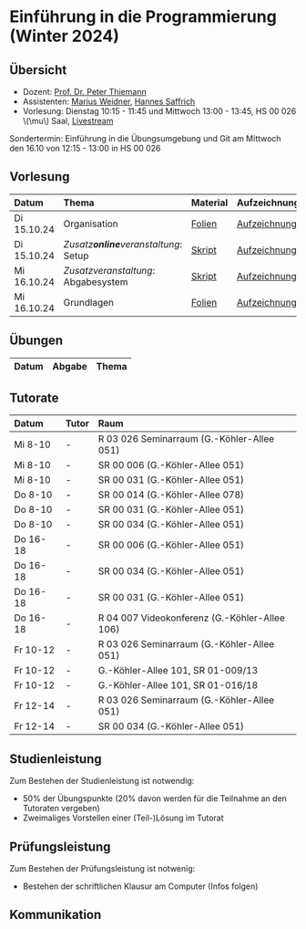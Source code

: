 # Einführung in die Programmierung (Winter 2024)

## Übersicht

- Dozent: [Prof. Dr. Peter Thiemann](/team/thiemann.md)
- Assistenten: [Marius Weidner](/team/weidner.md), [Hannes Saffrich](/team/saffrich.md)
- Vorlesung: Dienstag 10:15 - 11:45 und Mittwoch 13:00 - 13:45, HS 00 026 \\(\mu\\) Saal, [Livestream]() 

<div class="warning">
Sondertermin: Einführung in die Übungsumgebung und Git am Mittwoch den 16.10 von 12:15 - 13:00 in HS 00 026
</div>

## Vorlesung

| Datum | Thema | Material | Aufzeichnung 
|:-----|:-----|:-----|:-----|
| Di 15.10.24 | Organisation | [Folien][lecture00-slides] | [Aufzeichnung/Livestream][lecture00-recording] |
| Di 15.10.24 | _Zusatz**online**veranstaltung_: Setup | [Skript][lecture01-script1] | [Aufzeichnung][lecture01-recording1] |
| Mi 16.10.24 | _Zusatzveranstaltung_: Abgabesystem | [Skript][lecture01-script2] | [Aufzeichnung][lecture01-recording2] |
| Mi 16.10.24 | Grundlagen | [Folien][lecture01-slides] | [Aufzeichnung/Livestream][lecture01-recording] |

[lecture00-slides]: /teaching/24ws/eidp.htmll
[lecture00-recording]: https://youtube.com/live/-nFgzzCVJrY?feature=share
[lecture01-script1]: eidp/setup.html
[lecture01-script2]: eidp/abgabesystem.html
[lecture01-recording1]: https://www.youtube.com/watch?v=j3-4dp5xSKk
[lecture01-recording2]: /teaching/24ws/eidp.htmll
[lecture01-slides]: /teaching/24ws/eidp.htmll
[lecture01-recording]: /teaching/24ws/eidp.html


## Übungen

| Datum | Abgabe | Thema |
|:-----|:-----|:-----|

## Tutorate

| Datum | Tutor | Raum |
|:-----|:-----|:-----|
| Mi 8-10 | - | R 03 026 Seminarraum (G.-Köhler-Allee 051) |
| Mi 8-10 | - | SR 00 006 (G.-Köhler-Allee 051) |
| Mi 8-10 | - | SR 00 031 (G.-Köhler-Allee 051) |
| Do 8-10 | - | SR 00 014 (G.-Köhler-Allee 078) |
| Do 8-10 | - | SR 00 031 (G.-Köhler-Allee 051) |
| Do 8-10 | - | SR 00 034 (G.-Köhler-Allee 051) |
| Do 16-18 | - | SR 00 006 (G.-Köhler-Allee 051) |
| Do 16-18 | - | SR 00 034 (G.-Köhler-Allee 051) |
| Do 16-18 | - | SR 00 031 (G.-Köhler-Allee 051) |
| Do 16-18 | - | R 04 007 Videokonferenz (G.-Köhler-Allee 106) |
| Fr 10-12 | - | R 03 026 Seminarraum (G.-Köhler-Allee 051) |
| Fr 10-12 | - | G.-Köhler-Allee 101, SR 01-009/13 |
| Fr 10-12 | - | G.-Köhler-Allee 101, SR 01-016/18 |
| Fr 12-14 | - | R 03 026 Seminarraum (G.-Köhler-Allee 051) |
| Fr 12-14 | - | SR 00 034 (G.-Köhler-Allee 051) |

## Studienleistung

Zum Bestehen der Studienleistung ist notwendig:
- 50% der Übungspunkte (20% davon werden für die Teilnahme an den Tutoraten vergeben)
- Zweimaliges Vorstellen einer (Teil-)Lösung im Tutorat 

## Prüfungsleistung

Zum Bestehen der Prüfungsleistung ist notwenig:
- Bestehen der schriftlichen Klausur am Computer (Infos folgen)

## Kommunikation
